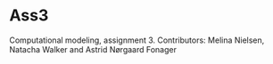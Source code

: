 # Ass3
Computational modeling, assignment 3. Contributors: Melina Nielsen, Natacha Walker and Astrid Nørgaard Fonager
